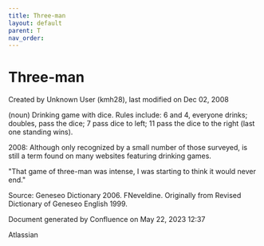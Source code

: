 ```yaml
---
title: Three-man
layout: default
parent: T
nav_order:
---
```


# Three-man

Created by  Unknown User (kmh28), last modified on Dec 02, 2008

(noun) Drinking game with dice. Rules include: 6 and 4, everyone drinks; doubles, pass the dice; 7 pass dice to left; 11 pass the dice to the right (last one standing wins).

2008: Although only recognized by a small number of those surveyed, is still a term found on many websites featuring drinking games.

&quot;That game of three-man was intense, I was starting to think it would never end.&quot;

Source: Geneseo Dictionary 2006. FNeveldine. Originally from Revised Dictionary of Geneseo English 1999. 

Document generated by Confluence on May 22, 2023 12:37

Atlassian
